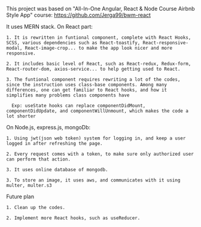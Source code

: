 This project was based on "All-In-One Angular, React & Node Course  Airbnb Style App" course: https://github.com/Jerga99/bwm-react

It uses MERN stack.
  On React part:

    1. It is rewritten in funtional component, complete with React Hooks, SCSS, various dependencies such as React-toastify, React-responsive-modal, React-image-crop... to make the app look nicer and more responsive.

    2. It includes basic level of React, such as React-redux, Redux-form, React-router-dom, axios-service... to help getting used to React.

    3. The funtional component requires rewriting a lot of the codes, since the instruction uses class-base components. Among many differences, one can get familiar to React hooks, and how it simplifies many problems class components have

      Exp: useState hooks can replace componentDidMount, componentDidUpdate, and componentWillUnmount, which makes the code a lot shorter

  On Node.js, express.js, mongoDb:

    1. Using jwt(json web token) system for logging in, and keep a user logged in after refreshing the page.

    2. Every request comes with a token, to make sure only authorized user can perform that action.

    3. It uses online database of mongodb.

    3. To store an image, it uses aws, and communicates with it using multer, multer.s3
    
  Future plan
    
    1. Clean up the codes.

    2. Implement more React hooks, such as useReducer.  
      
